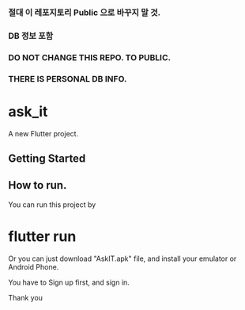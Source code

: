 ### 절대 이 레포지토리 Public 으로 바꾸지 말 것.
### DB 정보 포함
### DO NOT CHANGE THIS REPO. TO PUBLIC.
### THERE IS PERSONAL DB INFO.

# ask_it

A new Flutter project.

## Getting Started

## How to run.

You can run this project by
# flutter run

Or you can just download "AskIT.apk" file,
and install your emulator or Android Phone.

You have to Sign up first, and sign in.

Thank you
